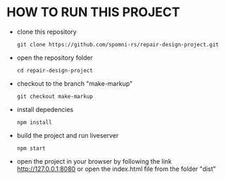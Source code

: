 # HOW TO RUN THIS PROJECT

- clone this repository
  ```
  git clone https://github.com/spomni-rs/repair-design-project.git
  ```

- open the repository folder
  ```
  cd repair-design-project
  ```

- checkout to the branch "make-markup"
  ```
  git checkout make-markup
  ```

- install depedencies
  ```
  npm install
  ```

- build the project and run liveserver
  ```
  npm start
  ```

- open the project in your browser by following the link http://127.0.0.1:8080 or open the index.html file from the folder "dist"